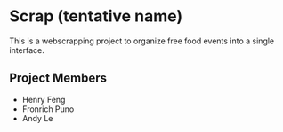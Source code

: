 # Scrap (tentative name)
This is a webscrapping project to organize free food events into a single interface. 

## Project Members
- Henry Feng
- Fronrich Puno
- Andy Le 